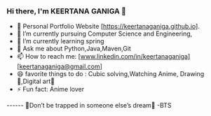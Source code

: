 ### Hi there, I'm KEERTANA GANIGA 👋


- 🤩 Personal Portfolio Website [https://keertanaganiga.github.io].
- 🔭 I’m currently pursuing Computer Science and Engineering,
- 🌱 I’m currently learning spring
- 💬 Ask me about Python,Java,Maven,Git
- 📫 How to reach me: [www.linkedin.com/in/keertanaganiga] [keertanaganiga@gmail.com]
- 😄 favorite things to do : Cubic solving,Watching Anime, Drawing 🎨,Digital art💜
- ⚡ Fun fact: Anime lover

------ 💜Don’t be trapped in someone else’s dream💜 -BTS

